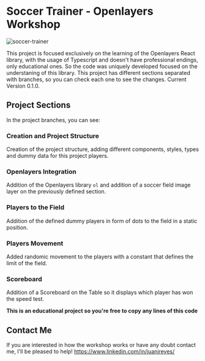 # Soccer Trainer - Openlayers Workshop

![soccer-trainer](https://i.imgur.com/84pcOXG.jpg)

This project is focused exclusively on the learning of the Openlayers React library, with the usage of Typescript and doesn't have professional endings, only educational ones. So the code was uniquely developed focused on the understaning of this library. This project has different sections separated with branches, so you can check each one to see the changes. Current Version 0.1.0.

## Project Sections

In the project branches, you can see:

### Creation and Project Structure

Creation of the project structure, adding different components, styles, types and dummy data for this project players.

### Openlayers Integration

Addition of the Openlayers library `ol` and addition of a soccer field image layer on the previously defined section.

### Players to the Field

Addition of the defined dummy players in form of dots to the field in a static position.

### Players Movement

Added randomic movement to the players with a constant that defines the limit of the field.

### Scoreboard

Addition of a Scoreboard on the Table so it displays which player has won the speed test.

**This is an educational project so you're free to copy any lines of this code**


## Contact Me

If you are interested in how the workshop works or have any doubt contact me, I'll be pleased to help!
https://www.linkedin.com/in/juanireyes/
